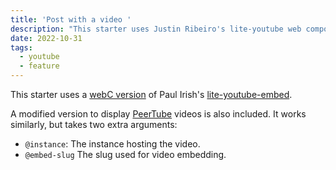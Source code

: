 ```yaml
---
title: 'Post with a video '
description: "This starter uses Justin Ribeiro's lite-youtube web component. Add `youtube: true` to frontmatter to activate."
date: 2022-10-31
tags:
  - youtube
  - feature
---
```


This starter uses a [webC version](https://github.com/zachleat/zachleat.com/blob/main/_components/youtube-lite-player.webc) of Paul Irish's [lite-youtube-embed](https://github.com/paulirish/lite-youtube-embed).

<div>
<custom-youtube @slug="Ah6je_bBSH8" @label="Alberto Ballesteros - Artista Sin Obra"></custom-youtube>
</div>


A modified version to display [PeerTube](https://joinpeertube.org/) videos is also included. It works similarly, but takes two extra arguments:
- `@instance`: The instance hosting the video.
- `@embed-slug` The slug used for video embedding.

<div>
<custom-peertube @instance="fair.tube" @slug="8opkviMc2iDUYMwJzG1FQ4" @embed-slug="3bd0b70e-7890-4216-a123-2052363645ff" @label='Back at the Herperduin 💦 - 28/09/2024'></custom-peertube>
</div>
